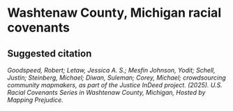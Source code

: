 # Washtenaw County, Michigan racial covenants

## Suggested citation

*Goodspeed, Robert; Letaw, Jessica A. S.; Mesfin Johnson, Yodit; Schell, Justin; Steinberg, Michael; Diwan, Suleman; Corey, Michael; crowdsourcing community mapmakers, as part of the Justice InDeed project. (2025). U.S. Racial Covenants Series in Washtenaw County, Michigan, Hosted by Mapping Prejudice.*
